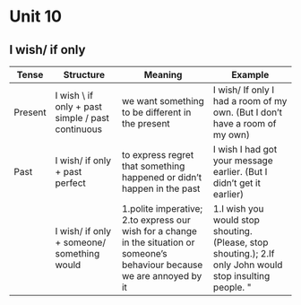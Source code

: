 # Unit 10
## I wish/ if only

Tense | Structure | Meaning | Example
--- |---|---| ---
| Present | I wish \ if only + past simple / past continuous | we want something to be different in the present | I wish/ If only I had a room of my own. (But I don’t have a room of my own) |
| Past | I wish/ if only + past perfect | to express regret that something happened or didn’t happen in the past |I wish I  had got your message earlier. (But I didn’t get it earlier) |
| | I wish/ if only + someone/ something would| 1.polite imperative; 2.to express our wish for a change in the situation or someone’s behaviour because we are annoyed by it | 1.I wish you would stop shouting. (Please, stop shouting.); 2.If only John would stop insulting people. " |
